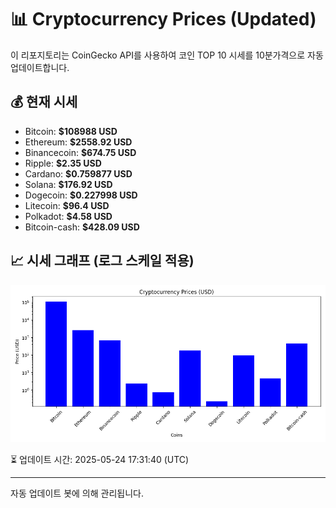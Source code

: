 
# 📊 Cryptocurrency Prices (Updated)

이 리포지토리는 CoinGecko API를 사용하여 코인 TOP 10 시세를 10분가격으로 자동 업데이트합니다.

## 💰 현재 시세
- Bitcoin: **$108988 USD**
- Ethereum: **$2558.92 USD**
- Binancecoin: **$674.75 USD**
- Ripple: **$2.35 USD**
- Cardano: **$0.759877 USD**
- Solana: **$176.92 USD**
- Dogecoin: **$0.227998 USD**
- Litecoin: **$96.4 USD**
- Polkadot: **$4.58 USD**
- Bitcoin-cash: **$428.09 USD**

## 📈 시세 그래프 (로그 스케일 적용)
![Crypto Prices](crypto_prices.png)

⏳ 업데이트 시간: 2025-05-24 17:31:40 (UTC)

---
자동 업데이트 봇에 의해 관리됩니다.
